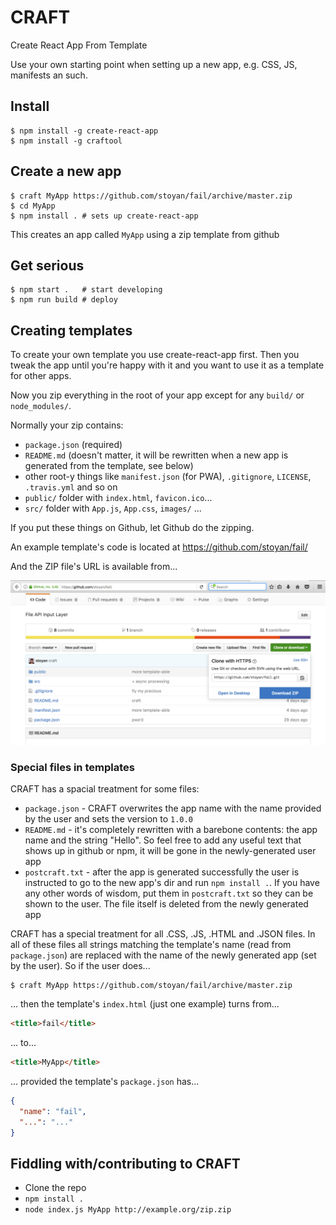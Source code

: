 # CRAFT

Create React App From Template

Use your own starting point when setting up a new app, e.g. CSS, JS, manifests an such.

## Install

    $ npm install -g create-react-app
    $ npm install -g craftool
  
## Create a new app

    $ craft MyApp https://github.com/stoyan/fail/archive/master.zip
    $ cd MyApp
    $ npm install . # sets up create-react-app
  
This creates an app called `MyApp` using a zip template from github

## Get serious

    $ npm start .   # start developing
    $ npm run build # deploy

## Creating templates

To create your own template you use create-react-app first. Then you tweak the app until you're happy with it and you want to use it as a template for other apps.

Now you zip everything in the root of your app except for any `build/` or `node_modules/`.

Normally your zip contains:

 * `package.json` (required)
 * `README.md` (doesn't matter, it will be rewritten when a new app is generated from the template, see below)
 * other root-y things like `manifest.json` (for PWA), `.gitignore`, `LICENSE`, `.travis.yml` and so on
 * `public/` folder with `index.html`, `favicon.ico`...
 * `src/` folder with `App.js`, `App.css`, `images/` ...

If you put these things on Github, let Github do the zipping.

An example template's code is located at https://github.com/stoyan/fail/

And the ZIP file's URL is available from...

![Example template](/README-example-template.png?raw=true)

### Special files in templates

CRAFT has a spacial treatment for some files:

  * `package.json` - CRAFT overwrites the app name with the name provided by the user and sets the version to `1.0.0`
  * `README.md` - it's completely rewritten with a barebone contents: the app name and the string "Hello". So feel free to add any useful text that shows up in github or npm, it will be gone in the newly-generated user app
  * `postcraft.txt` - after the app is generated successfully the user is instructed to go to the new app's dir and run `npm install .`. If you have any other words of wisdom, put them in `postcraft.txt` so they can be shown to the user. The file itself is deleted from the newly generated app
  
CRAFT has a special treatment for all .CSS, .JS, .HTML and .JSON files. In all of these files all strings matching the template's name (read from `package.json`) are replaced with the name of the newly generated app (set by the user). So if the user does...

    $ craft MyApp https://github.com/stoyan/fail/archive/master.zip
    
... then the template's `index.html` (just one example) turns from...

```html
<title>fail</title>
```

... to...

```html
<title>MyApp</title>
```

... provided the template's `package.json` has...

```json
{
  "name": "fail",
  "...": "..."
}
```

## Fiddling with/contributing to CRAFT

 * Clone the repo
 * `npm install .`
 * `node index.js MyApp http://example.org/zip.zip`
